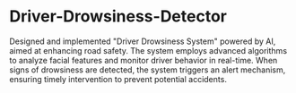 # Driver-Drowsiness-Detector
Designed and implemented "Driver Drowsiness System" powered by AI, aimed at enhancing road safety. The system employs advanced algorithms to analyze facial features and monitor driver behavior in real-time. When signs of drowsiness are detected, the system triggers an alert mechanism, ensuring timely intervention to prevent potential accidents.
